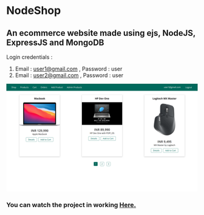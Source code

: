 # NodeShop

## An ecommerce website made using ejs, NodeJS, ExpressJS and MongoDB

Login credentials :
1. Email : user1@gmail.com , Password : user
2. Email : user2@gmail.com , Password : user

[![The Website](public/thumbnail.png)][youtube]

### You can watch the project in working **[Here.][youtube]**<br>

[youtube]: https://youtu.be/CSiiK-mMusM
